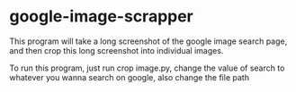 # google-image-scrapper

This program will take a long screenshot of the google image search page, and then crop this long screenshot into individual images. 

To run this program, just run crop image.py, change the value of search to whatever you wanna search on google, also change the file path
